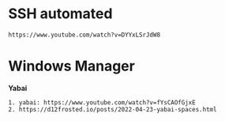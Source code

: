 
# SSH automated 
```
https://www.youtube.com/watch?v=DYYxLSrJdW8
```


# Windows Manager
**Yabai**
```
1. yabai: https://www.youtube.com/watch?v=fYsCAOfGjxE
2. https://d12frosted.io/posts/2022-04-23-yabai-spaces.html
```
